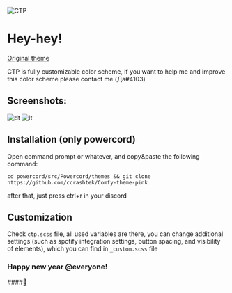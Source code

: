 ![CTP](https://i.imgur.com/9Xp1BDp.png)

# Hey-hey!
[Original theme](https://github.com/NYRI4/Comfy-theme)

CTP is fully customizable color scheme, if you want to help me and improve this color scheme please contact me (Да#4103)

## Screenshots:

![dt](https://i.imgur.com/tmibDOi.png)
![lt](https://i.imgur.com/uH3cpmL.png)

## Installation (only powercord)
Open command prompt or whatever, and copy&paste the following command:
  ```
cd powercord/src/Powercord/themes && git clone https://github.com/ccrashtek/Comfy-theme-pink
  ```
after that, just press ctrl+r in your discord
  
## Customization
Check ```ctp.scss``` file, all used variables are there, you can change additional settings (such as spotify integration settings, button spacing, and visibility of elements), which you can find in ```_custom.scss``` file

### Happy new year @everyone!

####[:black_heart:](https://youtu.be/_ygcbrBRMLY)
